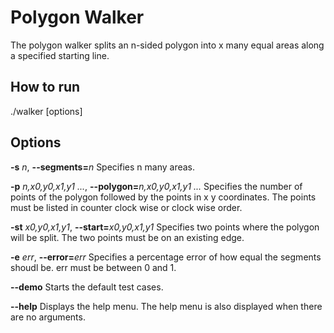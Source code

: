 Polygon Walker
===========
The polygon walker splits an n-sided polygon into x many equal areas along a specified starting line.

How to run
---------------
./walker [options]

Options
---------------

**-s** *n*, **--segments=**_n_       Specifies n many areas.

**-p** *n,x0,y0,x1,y1 ...*, **--polygon=**_n,x0,y0,x1,y1 ..._ Specifies the number of points of the polygon followed by the points in x y coordinates. The points must be listed in counter clock wise or clock wise order.

**-st** *x0,y0,x1,y1*, **--start=**_x0,y0,x1,y1_ Specifies two points where the polygon will be split. The two points must be on an existing edge.

**-e** *err*, **--error=**_err_ Specifies a percentage error of how equal the segments shoudl be. err must be between 0 and 1.

**--demo** Starts the default test cases.

**--help** Displays the help menu. The help menu is also displayed when there are no arguments.
